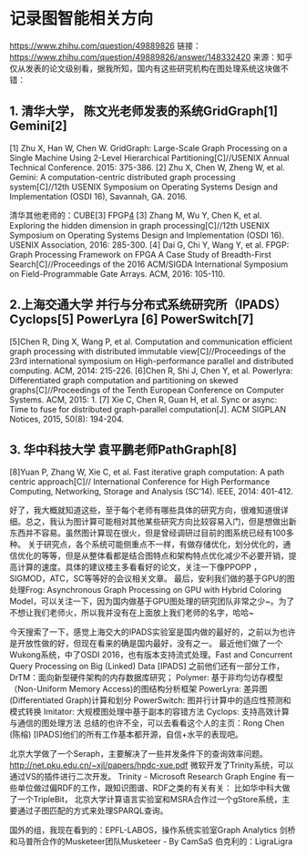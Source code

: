 # 记录图智能相关方向

https://www.zhihu.com/question/49889826
链接：https://www.zhihu.com/question/49889826/answer/148332420
来源：知乎
仅从发表的论文级别看，据我所知，国内有这些研究机构在图处理系统这块做不错：
## 1. 清华大学， 陈文光老师发表的系统GridGraph[1]    Gemini[2]   
[1] Zhu X, Han W, Chen W. GridGraph: Large-Scale Graph Processing on a Single Machine Using 2-Level Hierarchical Partitioning[C]//USENIX Annual Technical Conference. 2015: 375-386.
[2] Zhu X, Chen W, Zheng W, et al. Gemini: A computation-centric distributed graph processing system[C]//12th USENIX Symposium on Operating Systems Design and Implementation (OSDI 16), Savannah, GA. 2016.

清华其他老师的：CUBE[3]    FPGP[4](FPGP是基于FPGA做的图处理框架)
[3]  Zhang M, Wu Y, Chen K, et al. Exploring the hidden dimension in graph processing[C]//12th USENIX Symposium on Operating Systems Design and Implementation (OSDI 16). USENIX Association, 2016: 285-300. 
[4] Dai G, Chi Y, Wang Y, et al. FPGP: Graph Processing Framework on FPGA A Case Study of Breadth-First Search[C]//Proceedings of the 2016 ACM/SIGDA International Symposium on Field-Programmable Gate Arrays. ACM, 2016: 105-110.

## 2.上海交通大学    并行与分布式系统研究所（IPADS）Cyclops[5]  PowerLyra [6]  PowerSwitch[7]
[5]Chen R, Ding X, Wang P, et al. Computation and communication efficient graph processing with distributed immutable view[C]//Proceedings of the 23rd international symposium on High-performance parallel and distributed computing. ACM, 2014: 215-226.
[6]Chen R, Shi J, Chen Y, et al. Powerlyra: Differentiated graph computation and partitioning on skewed graphs[C]//Proceedings of the Tenth European Conference on Computer Systems. ACM, 2015: 1.
[7] Xie C, Chen R, Guan H, et al. Sync or async: Time to fuse for distributed graph-parallel computation[J]. ACM SIGPLAN Notices, 2015, 50(8): 194-204.

## 3. 华中科技大学 袁平鹏老师PathGraph[8]
[8]Yuan P, Zhang W, Xie C, et al. Fast iterative graph computation: A path centric approach[C]// International Conference for High Performance Computing, Networking, Storage and Analysis (SC’14). IEEE, 2014: 401-412. 

好了，我大概就知道这些，至于每个老师有哪些具体的研究方向，很难知道很详细。总之，我认为图计算可能相对其他某些研究方向比较容易入门，但是想做出新东西并不容易。虽然图计算现在很火，但是曾经调研过目前的图系统已经有100多种。
关于研究点，各个系统可能侧重点不一样，有做存储优化，划分优化的，通信优化的等等，但是从整体看都是结合图特点和架构特点优化减少不必要开销，提高计算的速度。具体的建议楼主多看看好的论文，关注一下像PPOPP ，  SIGMOD，ATC，SC等等好的会议相关文章。
最后，安利我们做的基于GPU的图处理Frog: Asynchronous Graph Processing on GPU with Hybrid Coloring Model，可以关注一下，因为国内做基于GPU图处理的研究团队非常之少~。为了不想让我们老师火，所以我并没有在上面放上我们老师的名字，哈哈~



今天搜索了一下，感觉上海交大的IPADS实验室是国内做的最好的，之前以为也许是开放性做的好，但现在看来的确是国内最好，没有之一。
最近他们做了一个Wukong系统，中了OSDI 2016，也有版本支持流式处理。Fast and Concurrent Query Processing on Big (Linked) Data [IPADS]
之前他们还有一部分工作，
DrTM：面向新型硬件架构的内存数据库研究；
Polymer: 基于非均匀访存模型（Non-Uniform Memory Access)的图结构分析框架
PowerLyra: 差异图(Differentiated Graph)计算和划分
PowerSwitch:  图并行计算中的适应性预测和模式转换
Imitator: 大规模图处理中基于副本的容错方法
Cyclops: 支持高效计算与通信的图处理方法
总结的也许不全，可以去看看这个人的主页：Rong Chen (陈榕) [IPADS]他们的所有工作基本都开源，自信+水平的表现吧。

北京大学做了一个Seraph，主要解决了一些并发条件下的查询效率问题。http://net.pku.edu.cn/~xjl/papers/hpdc-xue.pdf
微软开发了Trinity系统，可以通过VS的插件进行二次开发。
Trinity - Microsoft Research
Graph Engine
有一些单位做过偏RDF的工作，跟知识图谱、RDF之类的有关有关：
比如华中科大做了一个TripleBit，
北京大学计算语言实验室和MSRA合作过一个gStore系统，主要通过子图匹配的方式来处理SPARQL查询。

国外的组，我现在看到的：EPFL-LABOS，操作系统实验室Graph Analytics
剑桥和马普所合作的Musketeer团队Musketeer - By CamSaS
伯克利的：LigraLigra
